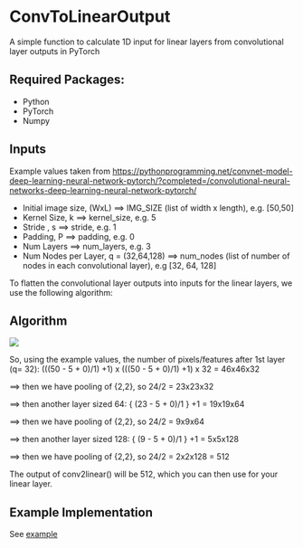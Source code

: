 # ConvToLinearOutput
A simple function to calculate 1D input for linear layers from convolutional layer outputs in PyTorch

## Required Packages:
- Python
- PyTorch
- Numpy

## Inputs

Example values taken from https://pythonprogramming.net/convnet-model-deep-learning-neural-network-pytorch/?completed=/convolutional-neural-networks-deep-learning-neural-network-pytorch/ 

- Initial image size, (WxL) ==> IMG_SIZE (list of width x length), e.g. [50,50]
- Kernel Size, k ==> kernel_size, e.g. 5
- Stride , s ==> stride, e.g. 1
- Padding, P ==> padding, e.g. 0
- Num Layers ==> num_layers, e.g. 3
- Num Nodes per Layer, q = (32,64,128) ==> num_nodes (list of number of nodes in each convolutional layer), e.g [32, 64, 128]


To flatten the convolutional layer outputs into inputs for the linear layers, we use the following algorithm:
       
## Algorithm

<img src="https://render.githubusercontent.com/render/math?math=O = ({ \frac{(W - k + 2P)}{s} } + 1) *({ \frac{(L - k + 2P)}{s} } + 1)* q">

So, using the example values, the number of pixels/features after 1st layer (q= 32): (((50 - 5 + 0)/1) +1) x (((50 - 5 + 0)/1) +1) x 32 = 46x46x32

==> then we have pooling of {2,2}, so 24/2 = 23x23x32

==> then another layer sized 64: { (23 - 5 + 0)/1 } +1 = 19x19x64

==> then we have pooling of {2,2}, so 24/2 = 9x9x64

==> then another layer sized 128: { (9 - 5 + 0)/1 } +1 = 5x5x128

==> then we have pooling of {2,2}, so 24/2 = 2x2x128 = 512

The output of conv2linear(<inputs>) will be 512, which you can then use for your linear layer.
       
## Example Implementation
See [example](example.py) 
